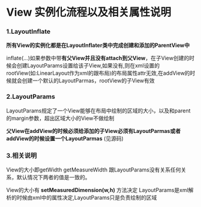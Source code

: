 # View 实例化流程以及相关属性说明


### 1.LayoutInflate

**所有View的实例化都是在LayoutInflater类中完成创建和添加的ParentView中**

inflate(...)如果参数中带**有父View并且没有attach到父View**，在子View创建的时候会创建LayoutParams设置给该子View,如果没有,则在xml设置的rootView(如:LinearLayout作为xml的跟布局)的布局属性attr无效,在addView的时候就会创建一个默认的LayoutParmas，rootView的子View有效


### 2.LayoutParams

LayoutParams规定了一个View能够在布局中绘制的区域的大小，以及和parent的margin参数，超出区域大小的View不做绘制

**父View在addView的时候必须给添加的子View必须有LayoutParmas或者addView的时候设置一个LayoutParmas** (见源码)


### 3.相关说明

View的大小即getWidth getMeasureWidth 跟LayoutParams没有关系任何关系，默认情况下两者的值是一致的。

View的大小有 **setMeasuredDimension(w,h)** 方法决定
LayoutParams是xml解析的时候由xml中的属性决定,LayoutParams只是负责绘制的区域